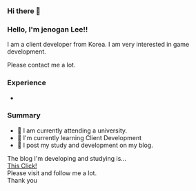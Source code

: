 ### Hi there 👋

### Hello, I'm jenogan Lee!! 

I am a client developer from Korea.
I am very interested in game development.

Please contact me a lot.

### Experience
-

### Summary
- 🔭 I am currently attending a university.  
- 🌱 I'm currently learning Client Development  
- 📝 I post my study and development on my blog.  

The blog I'm developing and studying is...  
[This Click!](https://fkdl0048.github.io/)  
Please visit and follow me a lot.  
Thank you  
<!--
**fkdl0048/fkdl0048** is a ✨ _special_ ✨ repository because its `README.md` (this file) appears on your GitHub profile.

Here are some ideas to get you started:

- 🔭 I’m currently working on ...
- 🌱 I’m currently learning ...
- 👯 I’m looking to collaborate on ...
- 🤔 I’m looking for help with ...
- 💬 Ask me about ...
- 📫 How to reach me: ...
- 😄 Pronouns: ...
- ⚡ Fun fact: ...
-->
 



